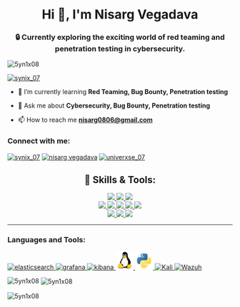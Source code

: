 <h1 align="center">Hi 👋, I'm Nisarg Vegadava</h1>
<h3 align="center">🔒 Currently exploring the exciting world of red teaming and penetration testing in cybersecurity.</h3>

<p align="left"> <img src="https://komarev.com/ghpvc/?username=5yn1x08&label=Profile%20views&color=0e75b6&style=flat" alt="5yn1x08" /> </p>

<p align="left"> <a href="https://twitter.com/synix_07" target="blank"><img src="https://img.shields.io/twitter/follow/synix_07?logo=twitter&style=for-the-badge" alt="synix_07" /></a> </p>

- 🌱 I’m currently learning **Red Teaming, Bug Bounty, Penetration testing**

- 💬 Ask me about **Cybersecurity, Bug Bounty, Penetration testing**

- 📫 How to reach me **nisarg0806@gmail.com**

<h3 align="left">Connect with me:</h3>
<p align="left">
<a href="https://twitter.com/synix_07" target="blank"><img align="center" src="https://raw.githubusercontent.com/rahuldkjain/github-profile-readme-generator/master/src/images/icons/Social/twitter.svg" alt="synix_07" height="30" width="40" /></a>
<a href="https://linkedin.com/in/nisarg vegadava" target="blank"><img align="center" src="https://raw.githubusercontent.com/rahuldkjain/github-profile-readme-generator/master/src/images/icons/Social/linked-in-alt.svg" alt="nisarg vegadava" height="30" width="40" /></a>
<a href="https://instagram.com/univerxse_07" target="blank"><img align="center" src="https://raw.githubusercontent.com/rahuldkjain/github-profile-readme-generator/master/src/images/icons/Social/instagram.svg" alt="univerxse_07" height="30" width="40" /></a>
</p>


<h2 align="center"> 🔧 Skills & Tools: </h2>
<p align="center">


<a href="https://portswigger.net/burp">
    <img src="https://img.shields.io/badge/burp Suite-00599C?style=for-the-badge&logo=java&logoColor=white">
  </a>
  <a href="https://github.com/maurosoria/dirsearch">
    <img src="https://img.shields.io/badge/Dirsearch-1572B6?style=for-the-badge&logo=python&logoColor=white">
  </a>
  <a href="https://www.javascript.com/">
    <img src="https://img.shields.io/badge/Subfinder-httpx-323330?style=for-the-badge&logo=go&logoColor=F7DF1E">
  </a>
  <br>
  <a href="https://github.com/projectdiscovery/nuclei">
    <img src="https://img.shields.io/badge/Naabu-nuclei-339933?style=for-the-badge&logo=go&logoColor=white">
  </a>
  <a href="https://github.com/tomnomnom/">
    <img src="https://img.shields.io/badge/Assetfinder-Amass-000000?style=for-the-badge&logo=go&logoColor=white">
  </a>
  <a href="https://code.visualstudio.com/">
    <img src="https://img.shields.io/badge/VS%20Code-007ACC?&style=for-the-badge&logo=visual-studio-code&logoColor=white">
  </a>
  <a href="https://www.google.com/intl/en_in/chrome/">
    <img src="https://img.shields.io/badge/google%20chrome-4285F4?&style=for-the-badge&logo=google%20chrome&logoColor=white">
  </a>
  <a href="https://git-scm.com/">
    <img src="https://img.shields.io/badge/github-F05032?&style=for-the-badge&logo=github&logoColor=white">
  </a>
  <br>
  <a href="https://www.metasploit.com/">
    <img src="https://img.shields.io/badge/Metasploit-61DAFB?&style=for-the-badge&logo=Meta&logoColor=121212">
  </a>
  <a href="https://expressjs.com/">
    <img src="https://img.shields.io/badge/MacOS-000000?&style=for-the-badge&logo=Apple&logoColor=white">
  </a>
  <a href="https://portswigger.net/burp">
    <img src="https://img.shields.io/badge/Wazuh-00599C?style=for-the-badge&logo=go&logoColor=white">
  </a>
</p>


---

<h3 align="left">Languages and Tools:</h3>
<p align="left"> <a href="https://www.elastic.co" target="_blank" rel="noreferrer"> <img src="https://www.vectorlogo.zone/logos/elastic/elastic-icon.svg" alt="elasticsearch" width="40" height="40"/> </a> <a href="https://grafana.com" target="_blank" rel="noreferrer"> <img src="https://www.vectorlogo.zone/logos/grafana/grafana-icon.svg" alt="grafana" width="40" height="40"/> </a> <a href="https://www.elastic.co/kibana" target="_blank" rel="noreferrer"> <img src="https://www.vectorlogo.zone/logos/elasticco_kibana/elasticco_kibana-icon.svg" alt="kibana" width="40" height="40"/> </a> <a href="https://www.linux.org/" target="_blank" rel="noreferrer"> <img src="https://raw.githubusercontent.com/devicons/devicon/master/icons/linux/linux-original.svg" alt="linux" width="40" height="40"/> </a> <a href="https://www.python.org" target="_blank" rel="noreferrer"> <img src="https://raw.githubusercontent.com/devicons/devicon/master/icons/python/python-original.svg" alt="python" width="40" height="40"/> <img src="https://github.com/get-icon/geticon/blob/master/icons/kali-logo.svg" alt="Kali" width="40" height="40"> <img src="https://www.axonius.com/hubfs/Adapter%20Logos/wazuh_adapter.png" alt="Wazuh" width="80" height="40"/></a> </p>

<p><img align="left" src="https://github-readme-stats.vercel.app/api/top-langs?username=5yn1x08&show_icons=true&locale=en&layout=compact" alt="5yn1x08" /></p>

<p>&nbsp;<img align="center" src="https://github-readme-stats.vercel.app/api?username=5yn1x08&show_icons=true&locale=en" alt="5yn1x08" /></p>

<p><img align="center" src="https://github-readme-streak-stats.herokuapp.com/?user=5yn1x08&" alt="5yn1x08" /></p>
